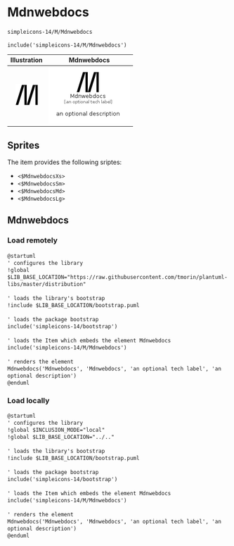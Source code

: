 # Mdnwebdocs


```text
simpleicons-14/M/Mdnwebdocs
```

```text
include('simpleicons-14/M/Mdnwebdocs')
```



| Illustration | Mdnwebdocs |
| :---: | :---: |
| ![illustration for Illustration](../../simpleicons-14/M/Mdnwebdocs.png) | ![illustration for Mdnwebdocs](../../simpleicons-14/M/Mdnwebdocs.Local.png) |



## Sprites
The item provides the following sriptes:

- `<$MdnwebdocsXs>`
- `<$MdnwebdocsSm>`
- `<$MdnwebdocsMd>`
- `<$MdnwebdocsLg>`





## Mdnwebdocs

### Load remotely
```plantuml
@startuml
' configures the library
!global $LIB_BASE_LOCATION="https://raw.githubusercontent.com/tmorin/plantuml-libs/master/distribution"

' loads the library's bootstrap
!include $LIB_BASE_LOCATION/bootstrap.puml

' loads the package bootstrap
include('simpleicons-14/bootstrap')

' loads the Item which embeds the element Mdnwebdocs
include('simpleicons-14/M/Mdnwebdocs')

' renders the element
Mdnwebdocs('Mdnwebdocs', 'Mdnwebdocs', 'an optional tech label', 'an optional description')
@enduml
```

### Load locally
```plantuml
@startuml
' configures the library
!global $INCLUSION_MODE="local"
!global $LIB_BASE_LOCATION="../.."

' loads the library's bootstrap
!include $LIB_BASE_LOCATION/bootstrap.puml

' loads the package bootstrap
include('simpleicons-14/bootstrap')

' loads the Item which embeds the element Mdnwebdocs
include('simpleicons-14/M/Mdnwebdocs')

' renders the element
Mdnwebdocs('Mdnwebdocs', 'Mdnwebdocs', 'an optional tech label', 'an optional description')
@enduml
```

